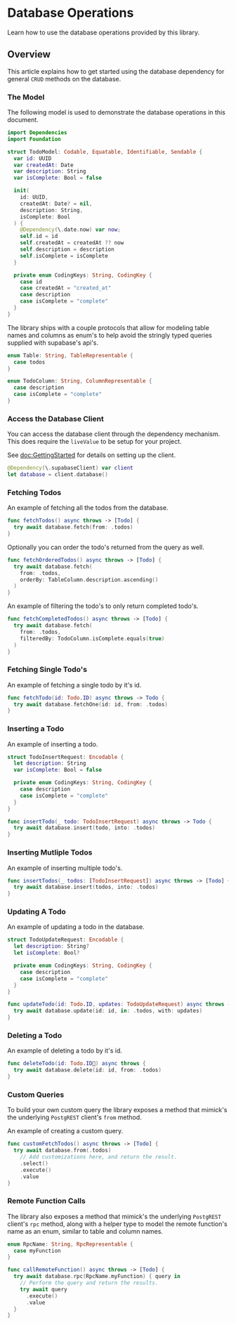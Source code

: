 # Database Operations

Learn how to use the database operations provided by this library.

## Overview

This article explains how to get started using the database dependency for general `CRUD`
methods on the database.

### The Model

The following model is used to demonstrate the database operations in this document.

```swift
import Dependencies
import Foundation

struct TodoModel: Codable, Equatable, Identifiable, Sendable {
  var id: UUID
  var createdAt: Date
  var description: String
  var isComplete: Bool = false

  init(
    id: UUID,
    createdAt: Date? = nil,
    description: String,
    isComplete: Bool
  ) {
    @Dependency(\.date.now) var now;
    self.id = id
    self.createdAt = createdAt ?? now
    self.description = description
    self.isComplete = isComplete
  }

  private enum CodingKeys: String, CodingKey {
    case id
    case createdAt = "created_at"
    case description
    case isComplete = "complete"
  }
}
```

The library ships with a couple protocols that allow for modeling table names and columns
as enum's to help avoid the stringly typed queries supplied with supabase's api's.

```swift
enum Table: String, TableRepresentable { 
  case todos
}

enum TodoColumn: String, ColumnRepresentable {
  case description
  case isComplete = "complete"
}
```

### Access the Database Client

You can access the database client through the dependency mechanism.
This does require the `liveValue` to be setup for your project.

See <doc:GettingStarted> for details on setting up the client.

```swift
@Dependency(\.supabaseClient) var client
let database = client.database()
```

### Fetching Todos

An example of fetching all the todos from the database.

```swift
func fetchTodos() async throws -> [Todo] { 
  try await database.fetch(from: .todos)
}
```

Optionally you can order the todo's returned from the query as well.

```swift
func fetchOrderedTodos() async throws -> [Todo] { 
  try await database.fetch(
    from: .todos,
    orderBy: TableColumn.description.ascending()
  )
}
```

An example of filtering the todo's to only return completed todo's.

```swift
func fetchCompletedTodos() async throws -> [Todo] { 
  try await database.fetch(
    from: .todos, 
    filteredBy: TodoColumn.isComplete.equals(true)
  )
}
```

### Fetching Single Todo's

An example of fetching a single todo by it's id.

```swift
func fetchTodo(id: Todo.ID) async throws -> Todo { 
  try await database.fetchOne(id: id, from: .todos)
}
```

### Inserting a Todo

An example of inserting a todo.

```swift
struct TodoInsertRequest: Encodable { 
  let description: String
  var isComplete: Bool = false

  private enum CodingKeys: String, CodingKey {
    case description
    case isComplete = "complete"
  }
}

func insertTodo(_ todo: TodoInsertRequest) async throws -> Todo { 
  try await database.insert(todo, into: .todos)
}

```

### Inserting Mutliple Todos

An example of inserting multiple todo's.

```swift
func insertTodos(_ todos: [TodoInsertRequest]) async throws -> [Todo] { 
  try await database.insert(todos, into: .todos)
}
```

### Updating A Todo

An example of updating a todo in the database.

```swift
struct TodoUpdateRequest: Encodable { 
  let description: String?
  let isComplete: Bool?

  private enum CodingKeys: String, CodingKey {
    case description
    case isComplete = "complete"
  }
}

func updateTodo(id: Todo.ID, updates: TodoUpdateRequest) async throws -> Todo { 
  try await database.update(id: id, in: .todos, with: updates)
}
```

### Deleting a Todo

An example of deleting a todo by it's id.

```swift
func deleteTodo(id: Todo.ID) async throws { 
  try await database.delete(id: id, from: .todos)
}
```

### Custom Queries

To build your own custom query the library exposes a method that mimick's the underlying
`PostgREST` client's `from` method.

An example of creating a custom query.

```swift
func customFetchTodos() async throws -> [Todo] { 
  try await database.from(.todos)
    // Add customizations here, and return the result.
    .select()
    .execute()
    .value
}
```

### Remote Function Calls

The library also exposes a method that mimick's the underlying `PostgREST` client's
`rpc` method, along with a helper type to model the remote function's name as
an enum, similar to table and column names.

```swift
enum RpcName: String, RpcRepresentable { 
  case myFunction
}

func callRemoteFunction() async throws -> [Todo] { 
  try await database.rpc(RpcName.myFunction) { query in 
    // Perform the query and return the results.
    try await query
      .execute()
      .value
  }
}
```
